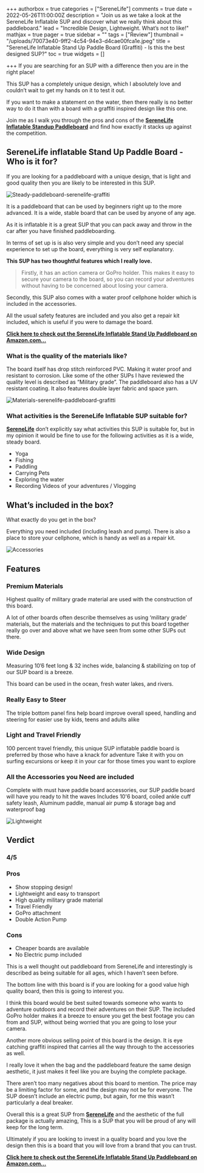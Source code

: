 +++
authorbox = true
categories = ["SereneLife"]
comments = true
date = 2022-05-26T11:00:00Z
description = "Join us as we take a look at the SereneLife Inflatable SUP and discover what we really think about this paddleboard."
lead = "Incredible Design, Lightweight.  What’s not to like!"
mathjax = true
pager = true
sidebar = ""
tags = ["Review"]
thumbnail = "/uploads/70073e40-9ff2-4c54-94e3-d4cae00fca1e.jpeg"
title = "SereneLife Inflatable Stand Up Paddle Board (Graffiti) - Is this the best designed SUP?"
toc = true
widgets = []

+++
If you are searching for an SUP with a difference then you are in the right place!

This SUP has a completely unique design, which I absolutely love and couldn’t wait to get my hands on it to test it out.

If you want to make a statement on the water, then there really is no better way to do it than with a board with a graffiti inspired design like this one.

Join me as I walk you through the pros and cons of the [**SereneLife Inflatable Standup Paddleboard**](https://www.amazon.com/dp/B0892HRPSB?pd_rd_i=B0892HRPSB&pd_rd_w=6B0lw&content-id=amzn1.sym.e620829b-a408-427e-99ea-7ac734a316f7&pf_rd_p=e620829b-a408-427e-99ea-7ac734a316f7&pf_rd_r=ACP2XA74GCQ2WBR0TYFP&pd_rd_wg=SSSur&pd_rd_r=5731f1f4-611c-4ca5-b088-917312f4ee22&s=sporting-goods&smid=A3PAV43I12A2F0&spLa=ZW5jcnlwdGVkUXVhbGlmaWVyPUEzT0VQNzZEN1c3WDdIJmVuY3J5cHRlZElkPUExMDAzMDQxMlZQMllJNVQ4M09SUSZlbmNyeXB0ZWRBZElkPUEwMjg4MDgzMU5PRjRUWEdPT1hINiZ3aWRnZXROYW1lPXNwX2RldGFpbF90aGVtYXRpYyZhY3Rpb249Y2xpY2tSZWRpcmVjdCZkb05vdExvZ0NsaWNrPXRydWU&th=1&linkCode=ll1&tag=paddleboardmaster-20&linkId=8766fa40f7b7fd656fb981beb4140072&language=en_US&ref_=as_li_ss_tl) and find how exactly it stacks up against the competition.

## SereneLife inflatable Stand Up Paddle Board - Who is it for?

If you are looking for a paddleboard with a unique design, that is light and good quality then you are likely to be interested in this SUP.  

![Steady-paddleboard-serenelife-graffiti](/uploads/70ea33ed-e9ca-45ab-becf-d02dd131199b.jpeg "Steady-paddleboard-serenelife-graffiti")

It is a paddleboard that can be used by beginners right up to the more advanced.  It is a wide, stable board that can be used by anyone of any age.

As it is inflatable it is a great SUP that you can pack away and throw in the car after you have finished paddleboarding.

In terms of set up is is also very simple and you don’t need any special experience to set up the board, everything is very self explanatory.

**This SUP has two thoughtful features which I really love.**  

> Firstly, it has an action camera or GoPro holder.  This makes it easy to secure your camera to the board, so you can record your adventures without having to be concerned about losing your camera.

Secondly, this SUP also comes with a water proof cellphone holder which is included in the accessories.

All the usual safety features are included and you also get a repair kit included, which is useful if you were to damage the board.

[**Click here to check out the SereneLife Inflatable Stand Up Paddleboard on Amazon.com…**](https://www.amazon.com/dp/B0892HRPSB?pd_rd_i=B0892HRPSB&pd_rd_w=6B0lw&content-id=amzn1.sym.e620829b-a408-427e-99ea-7ac734a316f7&pf_rd_p=e620829b-a408-427e-99ea-7ac734a316f7&pf_rd_r=ACP2XA74GCQ2WBR0TYFP&pd_rd_wg=SSSur&pd_rd_r=5731f1f4-611c-4ca5-b088-917312f4ee22&s=sporting-goods&smid=A3PAV43I12A2F0&spLa=ZW5jcnlwdGVkUXVhbGlmaWVyPUEzT0VQNzZEN1c3WDdIJmVuY3J5cHRlZElkPUExMDAzMDQxMlZQMllJNVQ4M09SUSZlbmNyeXB0ZWRBZElkPUEwMjg4MDgzMU5PRjRUWEdPT1hINiZ3aWRnZXROYW1lPXNwX2RldGFpbF90aGVtYXRpYyZhY3Rpb249Y2xpY2tSZWRpcmVjdCZkb05vdExvZ0NsaWNrPXRydWU&th=1&linkCode=ll1&tag=paddleboardmaster-20&linkId=8766fa40f7b7fd656fb981beb4140072&language=en_US&ref_=as_li_ss_tl)

### What is the quality of the materials like?

The board itself has drop stitch reinforced PVC.  Making it water proof and resistant to corrosion.  Like some of the other SUPs I have reviewed the quality level is described as “Military grade”.  The paddleboard also has a UV resistant coating.  It also features double layer fabric and space yarn.

![Materials-serenelife-paddleboard-grafitti](/uploads/c6f35b20-b3c9-45e9-a85e-e3afaba7548b.jpeg "Materials-serenelife-paddleboard-grafitti")

### What activities is the SereneLife Inflatable SUP suitable for?

[**SereneLife**](/categories/serenelife/) don’t explicitly say what activities this SUP is suitable for, but in my opinion it would be fine to use for the following activities as it is a wide, steady board.

* Yoga
* Fishing
* Paddling 
* Carrying Pets 
* Exploring the water
* Recording Videos of your adventures / Vlogging

## What’s included in the box?

What exactly do you get in the box?

Everything you need included (including leash and pump).  There is also a place to store your cellphone, which is handy as well as a repair kit.

![Accessories](/uploads/65410126-cca2-48d5-b009-f0c153ed4d43.jpeg "Accessories")

## Features

### Premium Materials

Highest quality of military grade material are used with the construction of this board.  

A lot of other boards often describe themselves as using ‘military grade’ materials, but the materials and the techniques to put this board together really go over and above what we have seen from some other SUPs out there.

### Wide Design

Measuring 10’6 feet long & 32 inches wide, balancing & stabilizing on top of our SUP board is a breeze. 

This board can be used in the ocean, fresh water lakes, and rivers.

### Really Easy to Steer

The triple bottom panel fins help board improve overall speed, handling and steering for easier use by kids, teens and adults alike

### Light and Travel Friendly

100 percent travel friendly, this unique SUP inflatable paddle board is preferred by those who have a knack for adventure Take it with you on surfing excursions or keep it in your car for those times you want to explore

### All the Accessories you Need are included

Complete with must have paddle board accessories, our SUP paddle board will have you ready to hit the waves Includes 10'6 board, coiled ankle cuff safety leash, Aluminum paddle, manual air pump & storage bag and waterproof bag

![Lightweight](/uploads/922264e7-71ae-46ae-9f7a-154dd74b0e71.jpeg "Lightweight")

## Verdict

### 4/5

### Pros

* Show stopping design!
* Lightweight and easy to transport
* High quality military grade material
* Travel Friendly
* GoPro attachment
* Double Action Pump

### Cons

* Cheaper boards are available
* No Electric pump included

This is a well thought out paddleboard from SereneLife and interestingly is described as being suitable for all ages, which I haven’t seen before.

The bottom line with this board is if you are looking for a good value high quality board, then this is going to interest you.

I think this board would be best suited towards someone who wants to adventure outdoors and record their adventures on their SUP.  The included GoPro holder makes it a breeze to ensure you get the best footage you can from and SUP, without being worried that you are going to lose your camera.

Another more obvious selling point of this board is the design.  It is eye catching graffiti inspired that carries all the way through to the accessories as well.

I really love it when the bag and the paddleboard feature the same design aesthetic, it just makes it feel like you are buying the complete package.

There aren’t too many negatives about this board to mention.  The price may be a limiting factor for some, and the design may not be for everyone.  The SUP doesn’t include an electric pump, but again, for me this wasn’t particularly a deal breaker.

Overall this is a great SUP from [**SereneLife**](/categories/serenelife/) and the aesthetic of the full package is actually amazing,  This is a SUP that you will be proud of any will keep for the long term.

Ultimately if you are looking to invest in a quality board and you love the design then this is a board that you will love from a brand that you can trust.

[**Click here to check out the SereneLife Inflatable Stand Up Paddleboard on Amazon.com…**](https://www.amazon.com/dp/B0892HRPSB?pd_rd_i=B0892HRPSB&pd_rd_w=6B0lw&content-id=amzn1.sym.e620829b-a408-427e-99ea-7ac734a316f7&pf_rd_p=e620829b-a408-427e-99ea-7ac734a316f7&pf_rd_r=ACP2XA74GCQ2WBR0TYFP&pd_rd_wg=SSSur&pd_rd_r=5731f1f4-611c-4ca5-b088-917312f4ee22&s=sporting-goods&smid=A3PAV43I12A2F0&spLa=ZW5jcnlwdGVkUXVhbGlmaWVyPUEzT0VQNzZEN1c3WDdIJmVuY3J5cHRlZElkPUExMDAzMDQxMlZQMllJNVQ4M09SUSZlbmNyeXB0ZWRBZElkPUEwMjg4MDgzMU5PRjRUWEdPT1hINiZ3aWRnZXROYW1lPXNwX2RldGFpbF90aGVtYXRpYyZhY3Rpb249Y2xpY2tSZWRpcmVjdCZkb05vdExvZ0NsaWNrPXRydWU&th=1&linkCode=ll1&tag=paddleboardmaster-20&linkId=8766fa40f7b7fd656fb981beb4140072&language=en_US&ref_=as_li_ss_tl)